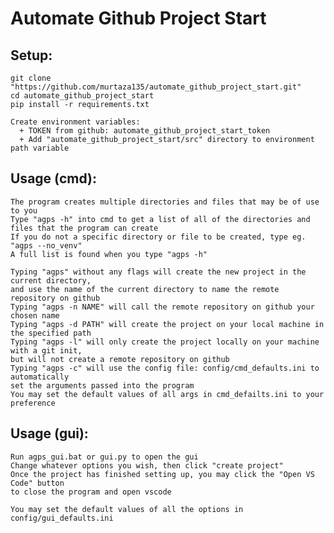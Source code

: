 # Automate Github Project Start

## Setup:
    git clone "https://github.com/murtaza135/automate_github_project_start.git"
    cd automate_github_project_start
    pip install -r requirements.txt

    Create environment variables:
      + TOKEN from github: automate_github_project_start_token
      + Add "automate_github_project_start/src" directory to environment path variable

## Usage (cmd):
    The program creates multiple directories and files that may be of use to you
    Type "agps -h" into cmd to get a list of all of the directories and files that the program can create
    If you do not a specific directory or file to be created, type eg. "agps --no_venv"
    A full list is found when you type "agps -h"
    
    Typing "agps" without any flags will create the new project in the current directory,
    and use the name of the current directory to name the remote repository on github
    Typing "agps -n NAME" will call the remote repository on github your chosen name
    Typing "agps -d PATH" will create the project on your local machine in the specified path
    Typing "agps -l" will only create the project locally on your machine with a git init,
    but will not create a remote repository on github
    Typing "agps -c" will use the config file: config/cmd_defaults.ini to automatically
    set the arguments passed into the program
    You may set the default values of all args in cmd_defailts.ini to your preference

## Usage (gui):
    Run agps_gui.bat or gui.py to open the gui
    Change whatever options you wish, then click "create project"
    Once the project has finished setting up, you may click the "Open VS Code" button
    to close the program and open vscode

    You may set the default values of all the options in config/gui_defaults.ini